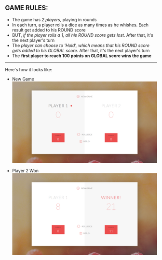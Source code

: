## GAME RULES:
- The game has *2 players*, playing in rounds
- In each turn, a player rolls a dice as many times as he whishes. Each result get added to his ROUND score
- BUT, *if the player rolls a 1, all his ROUND score gets lost*. After that, it's the next player's turn
- The *player can choose to 'Hold', which means that his ROUND score gets added to his GLOBAL score*. After that, it's the next player's turn
- The **first player to reach 100 points on GLOBAL score wins the game**
___
Here's how it looks like:
- New Game
![alt-text](https://github.com/sarthakvdev/JavaScript-Projects/blob/master/Dice%20Pig%20game/Screenshot%20from%202020-08-08%2017-43-21.png "New Game Screenshot")

- Player 2 Won
![Player 2 Won](https://github.com/sarthakvdev/JavaScript-Projects/blob/master/Dice%20Pig%20game/Screenshot%20from%202020-08-08%2017-44-25.png "Player 2 Won")

